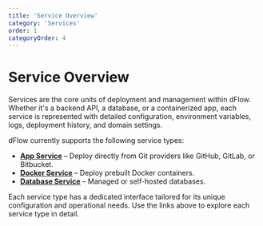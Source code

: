 ```yaml
---
title: 'Service Overview'
category: 'Services'
order: 1
categoryOrder: 4
---
```


# Service Overview

Services are the core units of deployment and management within dFlow. Whether
it's a backend API, a database, or a containerized app, each service is
represented with detailed configuration, environment variables, logs, deployment
history, and domain settings.

dFlow currently supports the following service types:

- [**App Service**](./app) – Deploy directly from Git providers like GitHub,
  GitLab, or Bitbucket.
- [**Docker Service**](./docker) – Deploy prebuilt Docker containers.
- [**Database Service**](./database) – Managed or self-hosted databases.

Each service type has a dedicated interface tailored for its unique
configuration and operational needs. Use the links above to explore each service
type in detail.
